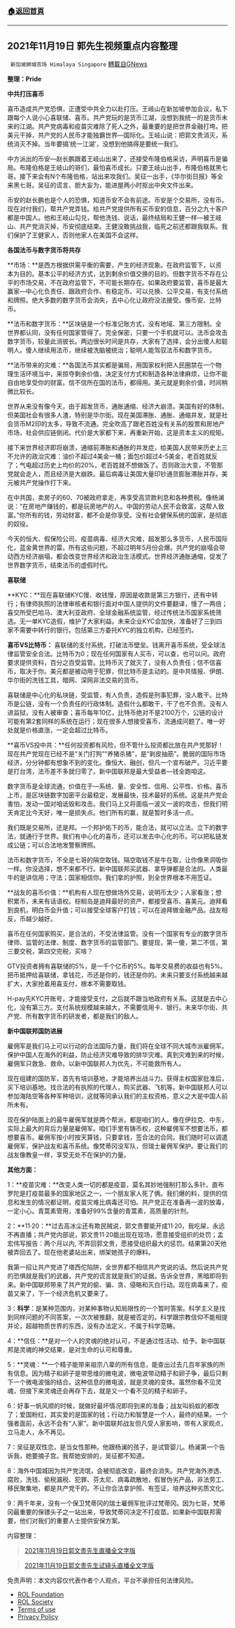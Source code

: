 ###  [:house:返回首頁](https://github.com/ourhimalayas/txt)
---


## 2021年11月19日 郭先生视频重点内容整理
` 新加坡狮城农场 Himalaya Singapore` [轉載自GNews](https://gnews.org/zh-hans/1713922/)

**整理：Pride**

**中共打压喜币**

喜币造成共产党恐惧，正遭受中共全力以赴打压。王岐山在新加坡参加会议，私下跟每个人说小心喜联储、喜币。共产党玩的是货币江湖，没想到我统一的是货币未来的江湖。共产党病毒和疫苗灾难除了死人之外，最重要的是把世界金融打垮。把美元干掉，共产党的人民币才能独霸世界—国际化。王岐山说：把郭文贵消灭，系统消灭不掉。当年要搞’统一江湖’，没想到他搞得是要统一我们。

中方派出的币安—赵长鹏跟着王岐山出来了，还接受布隆伯格采访，声明喜币是骗局。布隆伯格是王岐山的哥们，最怕喜币成长。只要王岐山出手，布隆伯格就黑七哥。接下来会有N个布隆伯格，站出来攻我们。吴征一出手，《华尔街日报》等全来黑七哥。吴征的谎言、胆大妄为，能进屋两小时抠出中央文件出来。

币安的赵长鹏也是个人的恐惧，知道币安不会有前途。币安是个交易所，没有币。现在对付我们，帮共产党弄钱。给共产党提供所有买币安的信息，百分之九十客户都是中国人。他和王岐山勾兑，帮他洗钱、说话，最终结局和王健一样—被王岐山、共产党消灭掉，币安彻底结束。王健没敢挑战我，临死之前还都跟我联系。我们保护了王健家人，否则他家人在美国不会这样。

**各国法币与数字货币将共存**

**市场：**是西方根据供需平衡的需要，产生的经济现象。在政府监管下，以资本为目的。基本公平的经济方式，达到剩余价值交换的目的。但数字货币不存在公平的市场交易，不在政府监管下，不可能长期存在。如果政府要监管，喜币是最大赢家—中心化负责任、跟政府合作、有稳定币、可以兑换、公平交易，有支付系统和牌照。绝大多数的数字货币会消失，去中心化让政府没法接受。像币安、比特币。

**法币和数字货币：**区块链是一个标准记账方式，没有地域、第三方限制。全世界都认同，没有任何国家管得了。完全保密，只要一个手机就可以。法币会攻击数字货币，较量此消彼长。两边很长时间是共存，大家有了选择，会分出傻人和聪明人。傻人继续用法币，继续被洗脑被统治；聪明人能驾驭法币和数字货币。

**法币带来的灾难：**各国法币其实都是骗局，用国家权利把人民圈禁在一个物理生活环境当中，来掠夺剩余价值，决定支付方式和制造各种法律麻烦，让你不能自由地享受你的财富。信不信所在国的法币，都得用。美元就是剩余价值，时间稍微比较长。

世界从来没有像今天，由于超发货币，通胀通缩、经济大崩溃。美国有好的体制，但美国社会有很多人渣，特别是华尔街。现在美国滞胀、通胀、通缩并发，就是社会货币M2印的太多，导致不流通。完全吹高了跟老百姓没有关系的股票和房地产市场，社会供应链倒闭。代价是大家都下来，再重新开始，这是资本主义的规矩。

接下来世界经济即将崩溃，通缩前滞胀和通胀的并发症，给美国人民带来历史上三不允许的政治灾难：油价不超过4美金一桶；面包价超过4-5美金，老百姓就反了；气电超过历史上均价的20%，老百姓就不想做饭了。否则政治大变，不管那党就会走人，而且经济是大崩跌。最后病毒让美国大量印钞通货膨胀滞胀并存，美元被共产党操作打下来。

在中共国，卖房子的60、70被政府拿走，再享受高贷款利息和各种费税。像杨澜说：“在房地产赚钱的，都是玩房地产的人。中国的劳动人民不会致富，这帮人致富。”你所有的钱，劳动财富，都不会是你享受。没有社会健保系统的国家，是彻底的奴役。

今天的恒大、假保险公司、疫苗病毒、经济大灾难，超发那么多货币，人民币国际化，蓝金黄世界的雷。所有这些问题，不超过明年5月份会爆。共产党的崩塌会带动西方经济崩塌，都会改变世界经济和政治生活模式。世界经济通胀通缩，促发了世界数字货币，结束法币的虚假时代。

**喜联储**

**KYC：**现在喜联储KYC慢、收钱慢，原因是收款是第三方银行，还有中转行；有律师执照的法律审核者和银行面对中国人提供的文件要翻译，慢了一两倍；喜交所受巴哈马、澳大利亚政府、全球金融系统监管，经过传统法币国家系统筛选。无一单KYC造假，维护了大家利益。未来企业KYC会加快，准备好了三到四家不需要中转行的银行。包括第三方委托KYC的独立机构，已经签约。

**喜币VS比特币：** 喜联储的支付系统，打破法币壁垒。钱离开喜币系统，受全球法律监管安全合法。比特币为0；现在任何国家有人买币，可以查，也可以问。政府要求提供资料，百分之百受监管。比特币灭了就灭了，没有人负责任；信不信喜币，取决于你。美元都是被动用于犯罪，但比特币是主动的。是中共情报、伊朗、华尔街的洗钱工具，暗网、深网非法交易的货币。

喜联储是中心化的私块链，受监管，有人负责，造假是刑事犯罪，没人敢干。比特币是公链，没有一个负责任的行政体制。造假什么都敢干，干了也不负责。没有人进监狱，没有人被审查；喜币每年10亿，比特币绝对不是2100万个，公链的设计可能有第2套同样的系统在运行；现在很多人想接受喜币，流通成问题了。唯一好处就是价格直涨，一定会超过比特币。

**喜币VS投中共：**任何投资都有风险，但不管什么投资都比放在共产党那好！现在共产党现在已经不是“关门打狗”“养猪杀猪”，是“剥皮抽筋”。脆弱的国际市场经济，分分钟都有想象不到的变化。像恒大、融创，但凡一个宣布破产。习近平要是打台湾，法币差不多就归零了。新中国联邦是最大受益者—钱全跑咱这。

数字货币是全球流通，价值在于—系统、量、安全性、信用、公平性、价格。喜币上市，是区块链数字加密平台最稳定，发展最快，技术最好的系统。这是共产党会害怕，发动一国对咱诋毁和攻击。我们马上又将面临一波又一波的攻击，但我们明天肯定比今天好，唯一是损失点。他们所有的赢，就是暂时多活一点。

我们既是交易所，还是邦。一个邦护佑下的币，能合法，就可以立法。立下的数字法，就通行于世界。我们有中心化的喜币，还可以发去中心化的币。可以把私链发成公链；可以合法地发警察牌照。

法币和数字货币，不全是七哥的隔空取钱。隔空取钱不是牛在取，让你像黑洞吸你一样。你没选择，想不来都不行。新中国联邦买武器、拿导弹都是合法的。人类最牛的是讲信用；守法；国家相信你。我们拿的护照，到全世界根本不用签证。

**战友的喜币价值：**机构有人现在想做场外交易，说明币太少；人家看涨；想积累币，未来有话语权。棕榈岛是迪拜最好的资产，都接受喜币、喜美元。迪拜看到良机，明白币会升值；可以接受全球客户打钱；可以在迪拜做金融产品。战友相反，币越少越好。

喜币在任何国家购买，是合法的，不受法律监管。没有一个国家有专业的数字货币律师、监管的法律、制度、数字货币的监管部门。要提现，第一傻，第二不信，第三要交税，第四交完税，买啥？

GTV投资者拥有喜联储的5%，是一千个亿币的5%。每年交易费的收益也有5%。把币抵押给喜联储，拿钱花，币还是你的，钱还是你的。未来只要支付系统越来越扩大，大家抢着用喜支付，根本不需要取钱。

H-pay先KYC开账号，才能接受支付，之后就不跟当地政府有关系。这就是去中心化，没有第三方。支付系统规模越来越大，不需要信用卡、银行。未来华尔街、共产党、所有数字货币的研发者，都是我们的敌人。

**新中国联邦国防进展**

雇佣军是我们马上可以行动的合法国际力量，我们将在全球不同大城市派雇佣军。保护中国人在海外的利益，防止经济灾难导致的排华灾难。真到灾难到来的时候，雇佣军只救急、救命。以新中国联邦人为优先，不可能救所有人。

现在组建的国防军，首先有培训基地，才能培养出战斗力。获得主权国家批准后，买下培训基地。找合法的有执照的代理人，购买武器、飞机等。新中国联邦人可以参加海陆空等各种军种培训，这就等同承认我们的主权资格，意义之大是中国人前所未有。

现在保护陆面上的最牛雇佣军就是两个帮派，都是咱们的人。像在伊拉克、中东，实际上最大的背后力量是雇佣军。咱们手里有铸币权，这种雇佣军不想要法币，都想要喜币。雇佣军按小时按天算钱，只要拿钱，签合法的合同。我们随时可以调遣雇佣军，保护战友和喜币系统。像梵蒂冈没军队，但瑞士雇佣军保护。要让我们的战友像教皇一样，享受无处不在保护的力量。

**其他方面：**

1：**疫苗灾难：**改变人类一切的都是疫苗，莫名其妙地强制打那么多针。直布罗陀是打疫苗最多的国家地区之一，一个朋友家人死了俩。我们爆的料，提供的信息和发生的情况都证明，疫苗灾难比病毒还可怕。共产党正在准备再一波的放毒，一定小心。青蒿素管用，准备好99%含量的青蒿素，高质量的针剂。

2：**11·20：**过去高冰尘还有欺民贼说，郭文贵要能开成11·20，我吃屎，永远不再直播；共产党内部说，郭文贵11·20能出现在现场，愿意接受组织的处罚；孟宏伟写报告：两个月以内, 不弄回郭文贵，愿接受组织最大的惩罚。结果第20天他被弄回去了。现在他老婆站出来，绑架她孩子的爆料。

我第一招让共产党进了塔西佗陷阱，全世界都不相信共产党说的话。然后说共产党的恐惧就是我们的武器，共产党的谎言就是我们的证据。告诉全世界，黑暗即将到来。新中国联邦带来了共产党的偷、骗、贪、侵略和灭白行动。现在病毒来了，疫苗又来了，下一个经济危机又要来了。

3：**科学**：是某种范围内，对某种事物认知局限性的一个暂时答案。科学主义是找到同样问题的不同答案，一次次被推翻，就是被否定的。科学跟宗教信仰不能相提并论，超越物质世界的东西，没有办法定义，不属于科学范畴。

4：**信任：**是对一个人的灵魂的绝对认可，不是通过性活动、给予。新中国联邦是灵魂的神交结果，是对生命的认可和尊重。

5：**灵魂：**一个精子能带来祖宗八辈的所有信息，能查出过去几百年家族的所有信息。因为精子和卵子是带思维的微电波，微电波带动精子和卵子争，最后只剩下一个微电波强的结合。这种信息的微电波，就是灵魂的变体。虽然你看不见灵魂，但接下来灵魂还会再存下去，就是又一个看不见的精子和卵子。

6：好事一帆风顺的时候，就做好最坏情况即将到来的准备；战友叫蚂蚁的都改了；爱国粉红，其实爱的是国家的钱；行动力和智慧是一个人，最终的结果。一个强者面前，永远不会有“人家”。新中国联邦战友但凡受人家影响，带有人家观点，立马走人，永不再见。

7：吴征是双性恋，是当女性那种。他跟杨澜的孩子，是试管婴儿。杨澜第一个告诉我，她要摘子宫。我帮她安排的，吴征都不知道。

8：海外中国城因为共产党流氓，会被彻底改变，最终会消失。共产党海外渗透、腐败，洗钱、偷税漏税、犯罪、芬太尼、病毒疏散地，假冒伪劣产品，非法劳工、移民聚集地，都是共产党干的。不让你合法拿护照、有签证，培养这种劣质文化。

9：两千年来，没有一个保卫梵蒂冈的瑞士雇佣军批评过梵蒂冈。因为七哥，梵蒂冈最重要的保镖头子之一站出来，导致梵蒂冈决定不打疫苗。如果新中国联邦需要，他们对我们的重要人士提供安保方案。

内容整理：



> [2021年11月19日郭文贵先生直播全文字版](https://gnews.org/zh-hans/1681917/)





> [2021年11月19日郭文贵先生试镜头直播全文字版](https://gnews.org/zh-hans/1704836/)



 

免责声明：本文内容仅代表作者个人观点，平台不承担任何法律风险。

- [ROL Foundation](https://rolfoundation.org/)
- [ROL Society](https://rolsociety.org/)
- [Terms of use](https://gnews.org/terms-of-use-3/)
- [Privacy Policy](https://gnews.org/privacy-policy/)

